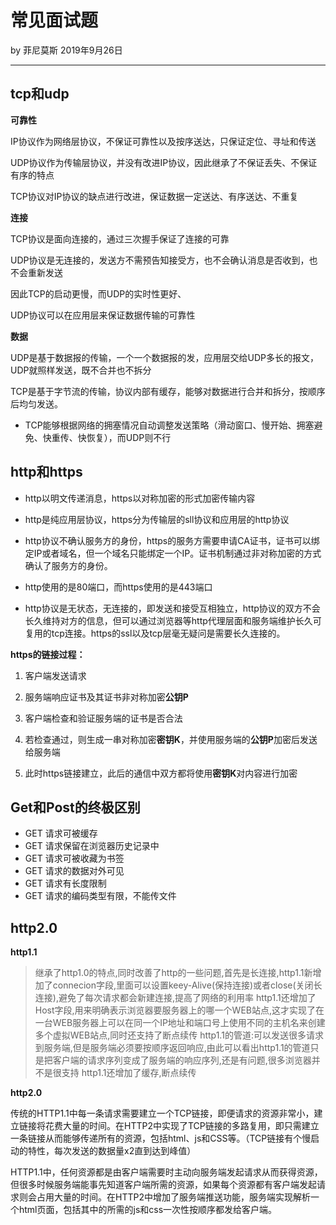 # 常见面试题

by 菲尼莫斯 2019年9月26日

---

## tcp和udp

**可靠性**

IP协议作为网络层协议，不保证可靠性以及按序送达，只保证定位、寻址和传送

UDP协议作为传输层协议，并没有改进IP协议，因此继承了不保证丢失、不保证有序的特点

TCP协议对IP协议的缺点进行改进，保证数据一定送达、有序送达、不重复

**连接**

TCP协议是面向连接的，通过三次握手保证了连接的可靠

UDP协议是无连接的，发送方不需预告知接受方，也不会确认消息是否收到，也不会重新发送

因此TCP的启动更慢，而UDP的实时性更好、

UDP协议可以在应用层来保证数据传输的可靠性

**数据**

UDP是基于数据报的传输，一个一个数据报的发，应用层交给UDP多长的报文，UDP就照样发送，既不合并也不拆分

TCP是基于字节流的传输，协议内部有缓存，能够对数据进行合并和拆分，按顺序后均匀发送。

* TCP能够根据网络的拥塞情况自动调整发送策略（滑动窗口、慢开始、拥塞避免、快重传、快恢复），而UDP则不行

## http和https

* http以明文传递消息，https以对称加密的形式加密传输内容

* http是纯应用层协议，https分为传输层的sll协议和应用层的http协议

* http协议不确认服务方的身份，https的服务方需要申请CA证书，证书可以绑定IP或者域名，但一个域名只能绑定一个IP。证书机制通过非对称加密的方式确认了服务方的身份。

* http使用的是80端口，而https使用的是443端口

* http协议是无状态，无连接的，即发送和接受互相独立，http协议的双方不会长久维持对方的信息，但可以通过浏览器等http代理层面和服务端维护长久可复用的tcp连接。https的ssl以及tcp层毫无疑问是需要长久连接的。

**https的链接过程：**

1. 客户端发送请求

2. 服务端响应证书及其证书非对称加密**公钥P**

3. 客户端检查和验证服务端的证书是否合法

4. 若检查通过，则生成一串对称加密**密钥K**，并使用服务端的**公钥P**加密后发送给服务端

5. 此时https链接建立，此后的通信中双方都将使用**密钥K**对内容进行加密

## Get和Post的终极区别

* GET 请求可被缓存
* GET 请求保留在浏览器历史记录中
* GET 请求可被收藏为书签
* GET 请求的数据对外可见
* GET 请求有长度限制
* GET 请求的编码类型有限，不能传文件

## http2.0

**http1.1**

> 继承了http1.0的特点,同时改善了http的一些问题,首先是长连接,http1.1新增加了connecion字段,里面可以设置keey-Alive(保持连接)或者close(关闭长连接),避免了每次请求都会新建连接,提高了网络的利用率
> http1.1还增加了Host字段,用来明确表示浏览器要服务器上的哪一个WEB站点,这才实现了在一台WEB服务器上可以在同一个IP地址和端口号上使用不同的主机名来创建多个虚拟WEB站点,同时还支持了断点续传
> http1.1的管道:可以发送很多请求到服务端,但是服务端必须要按顺序返回响应,由此可以看出http1.1的管道只是把客户端的请求序列变成了服务端的响应序列,还是有问题,很多浏览器并不是很支持
> http1.1还增加了缓存,断点续传

**http2.0**

传统的HTTP1.1中每一条请求需要建立一个TCP链接，即便请求的资源非常小，建立链接将花费大量的时间。在HTTP2中实现了TCP链接的多路复用，即只需建立一条链接从而能够传递所有的资源，包括html、js和CSS等。（TCP链接有个慢启动的特性，每次发送的数据量x2直到达到峰值）

HTTP1.1中，任何资源都是由客户端需要时主动向服务端发起请求从而获得资源，但很多时候服务端能事先知道客户端所需的资源，如果每个资源都有客户端发起请求则会占用大量的时间。在HTTP2中增加了服务端推送功能，服务端实现解析一个html页面，包括其中的所需的js和css一次性按顺序都发给客户端。